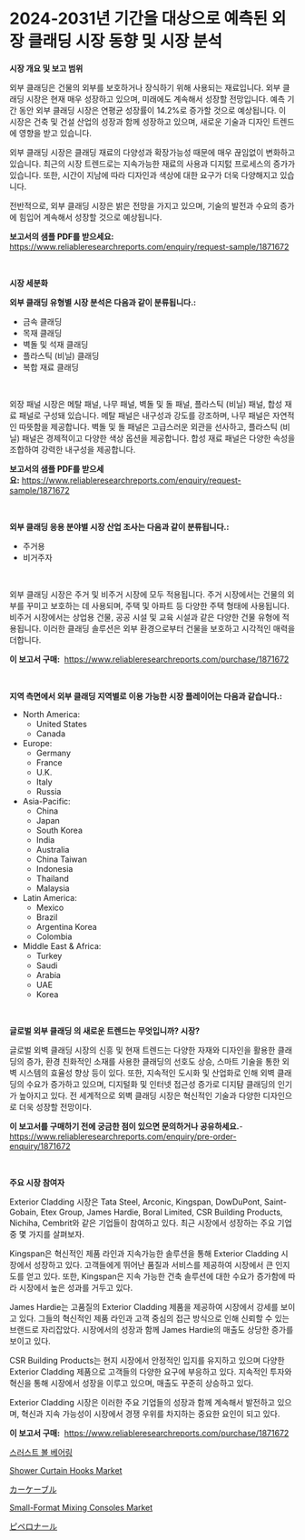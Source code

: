 <p><h1>2024-2031년 기간을 대상으로 예측된 외장 클래딩 시장 동향 및 시장 분석</h1></p><p><strong>시장 개요 및 보고 범위</strong></p>
<p><p>외부 클래딩은 건물의 외부를 보호하거나 장식하기 위해 사용되는 재료입니다. 외부 클래딩 시장은 현재 매우 성장하고 있으며, 미래에도 계속해서 성장할 전망입니다. 예측 기간 동안 외부 클래딩 시장은 연평균 성장률이 14.2%로 증가할 것으로 예상됩니다. 이 시장은 건축 및 건설 산업의 성장과 함께 성장하고 있으며, 새로운 기술과 디자인 트렌드에 영향을 받고 있습니다.</p><p>외부 클래딩 시장은 클래딩 재료의 다양성과 확장가능성 때문에 매우 끊임없이 변화하고 있습니다. 최근의 시장 트렌드로는 지속가능한 재료의 사용과 디지턼 프로세스의 증가가 있습니다. 또한, 시간이 지남에 따라 디자인과 색상에 대한 요구가 더욱 다양해지고 있습니다.</p><p>전반적으로, 외부 클래딩 시장은 밝은 전망을 가지고 있으며, 기술의 발전과 수요의 증가에 힘입어 계속해서 성장할 것으로 예상됩니다.</p></p>
<p><strong>보고서의 샘플 PDF를 받으세요:</strong> <a href="https://www.reliableresearchreports.com/enquiry/request-sample/1871672">https://www.reliableresearchreports.com/enquiry/request-sample/1871672</a></p>
<p>&nbsp;</p>
<p><strong>시장 세분화</strong></p>
<p><strong>외부 클래딩 유형별 시장 분석은 다음과 같이 분류됩니다.:</strong></p>
<p><ul><li>금속 클래딩</li><li>목재 클래딩</li><li>벽돌 및 석재 클래딩</li><li>플라스틱 (비닐) 클래딩</li><li>복합 재료 클래딩</li></ul></p>
<p>&nbsp;</p>
<p><p>외장 패널 시장은 메탈 패널, 나무 패널, 벽돌 및 돌 패널, 플라스틱 (비닐) 패널, 합성 재료 패널로 구성돼 있습니다. 메탈 패널은 내구성과 강도를 강조하며, 나무 패널은 자연적인 따뜻함을 제공합니다. 벽돌 및 돌 패널은 고급스러운 외관을 선사하고, 플라스틱 (비닐) 패널은 경제적이고 다양한 색상 옵션을 제공합니다. 합성 재료 패널은 다양한 속성을 조합하여 강력한 내구성을 제공합니다.</p></p>
<p><strong>보고서의 샘플 PDF를 받으세요:</strong>&nbsp;<a href="https://www.reliableresearchreports.com/enquiry/request-sample/1871672">https://www.reliableresearchreports.com/enquiry/request-sample/1871672</a></p>
<p>&nbsp;</p>
<p><strong> 외부 클래딩 응용 분야별 시장 산업 조사는 다음과 같이 분류됩니다.:</strong></p>
<p><ul><li>주거용</li><li>비거주자</li></ul></p>
<p>&nbsp;</p>
<p><p>외부 클래딩 시장은 주거 및 비주거 시장에 모두 적용됩니다. 주거 시장에서는 건물의 외부를 꾸미고 보호하는 데 사용되며, 주택 및 아파트 등 다양한 주택 형태에 사용됩니다. 비주거 시장에서는 상업용 건물, 공공 시설 및 교육 시설과 같은 다양한 건물 유형에 적용됩니다. 이러한 클래딩 솔루션은 외부 환경으로부터 건물을 보호하고 시각적인 매력을 더합니다.</p></p>
<p><strong>이 보고서 구매:</strong>&nbsp; <a href="https://www.reliableresearchreports.com/purchase/1871672">https://www.reliableresearchreports.com/purchase/1871672</a></p>
<p>&nbsp;</p>
<p><strong>지역 측면에서 외부 클래딩 지역별로 이용 가능한 시장 플레이어는 다음과 같습니다.:</strong></p>
<p><ul>
    <li>
        North America:
        <ul>
            <li>United States</li>
            <li>Canada</li>
        </ul>
    </li>
    <li>
        Europe:
        <ul>
            <li>Germany</li>
            <li>France</li>
            <li>U.K.</li>
            <li>Italy</li>
            <li>Russia</li>
        </ul>
    </li>
    <li>
        Asia-Pacific:
        <ul>
            <li>China</li>
            <li>Japan</li>
            <li>South Korea</li>
            <li>India</li>
            <li>Australia</li>
            <li>China Taiwan</li>
            <li>Indonesia</li>
            <li>Thailand</li>
            <li>Malaysia</li>
        </ul>
    </li>
    <li>
        Latin America:
        <ul>
            <li>Mexico</li>
            <li>Brazil</li>
            <li>Argentina Korea</li>
            <li>Colombia</li>
        </ul>
    </li>
    <li>
        Middle East & Africa:
        <ul>
            <li>Turkey</li>
            <li>Saudi</li>
            <li>Arabia</li>
            <li>UAE</li>
            <li>Korea</li>
        </ul>
    </li>
    </ul></p>
<p>&nbsp;</p>
<p><strong>글로벌 외부 클래딩 의 새로운 트렌드는 무엇입니까? 시장?</strong></p>
<p><p>글로벌 외벽 클래딩 시장의 신흥 및 현재 트렌드는 다양한 자재와 디자인을 활용한 클래딩의 증가, 환경 친화적인 소재를 사용한 클래딩의 선호도 상승, 스마트 기술을 통한 외벽 시스템의 효율성 향상 등이 있다. 또한, 지속적인 도시화 및 산업화로 인해 외벽 클래딩의 수요가 증가하고 있으며, 디지털화 및 인터넷 접근성 증가로 디지턈 클래딩의 인기가 높아지고 있다. 전 세계적으로 외벽 클래딩 시장은 혁신적인 기술과 다양한 디자인으로 더욱 성장할 전망이다.</p></p>
<p><strong>이 보고서를 구매하기 전에 궁금한 점이 있으면 문의하거나 공유하세요.</strong>- <a href="https://www.reliableresearchreports.com/enquiry/pre-order-enquiry/1871672">https://www.reliableresearchreports.com/enquiry/pre-order-enquiry/1871672</a></p>
<p>&nbsp;</p>
<p><strong>주요 시장 참여자</strong></p>
<p><p>Exterior Cladding 시장은 Tata Steel, Arconic, Kingspan, DowDuPont, Saint-Gobain, Etex Group, James Hardie, Boral Limited, CSR Building Products, Nichiha, Cembrit와 같은 기업들이 참여하고 있다. 최근 시장에서 성장하는 주요 기업 중 몇 가지를 살펴보자.</p><p>Kingspan은 혁신적인 제품 라인과 지속가능한 솔루션을 통해 Exterior Cladding 시장에서 성장하고 있다. 고객들에게 뛰어난 품질과 서비스를 제공하여 시장에서 큰 인지도를 얻고 있다. 또한, Kingspan은 지속 가능한 건축 솔루션에 대한 수요가 증가함에 따라 시장에서 높은 성과를 거두고 있다.</p><p>James Hardie는 고품질의 Exterior Cladding 제품을 제공하여 시장에서 강세를 보이고 있다. 그들의 혁신적인 제품 라인과 고객 중심의 접근 방식으로 인해 신뢰할 수 있는 브랜드로 자리잡았다. 시장에서의 성장과 함께 James Hardie의 매출도 상당한 증가를 보이고 있다.</p><p>CSR Building Products는 현지 시장에서 안정적인 입지를 유지하고 있으며 다양한 Exterior Cladding 제품으로 고객들의 다양한 요구에 부응하고 있다. 지속적인 투자와 혁신을 통해 시장에서 성장을 이루고 있으며, 매출도 꾸준히 상승하고 있다.</p><p>Exterior Cladding 시장은 이러한 주요 기업들의 성장과 함께 계속해서 발전하고 있으며, 혁신과 지속 가능성이 시장에서 경쟁 우위를 차지하는 중요한 요인이 되고 있다.</p></p>
<p><strong>이 보고서 구매:</strong>&nbsp;&nbsp;<a href="https://www.reliableresearchreports.com/purchase/1871672">https://www.reliableresearchreports.com/purchase/1871672</a></p>
<p><p><a href="https://medium.com/@derrickmafrks96745/%EC%8A%A4%EB%9F%AC%EC%8A%A4%ED%8A%B8-%EB%B3%BC-%EB%B2%A0%EC%96%B4%EB%A7%81-%EC%8B%9C%EC%9E%A5-%EA%B7%9C%EB%AA%A8-%EC%8B%9C%EC%9E%A5-%EC%A0%84%EB%A7%9D-%EB%B0%8F-%EC%8B%9C%EC%9E%A5-%EC%98%88%EC%B8%A1-2024%EB%85%84%EB%B6%80%ED%84%B0-2031%EB%85%84%EA%B9%8C%EC%A7%80-4cb706e4c35f">스러스트 볼 베어링</a></p><p><a href="https://github.com/gdfhhhj/Market-Research-Report-List-3/blob/main/shower-curtain-hooks-market.md">Shower Curtain Hooks Market</a></p><p><a href="https://medium.com/@jacksonwiza1924/%E8%87%AA%E5%8B%95%E8%BB%8A%E3%82%B1%E3%83%BC%E3%83%96%E3%83%AB%E5%B8%82%E5%A0%B4-%E7%A8%AE%E9%A1%9E-%E7%94%A8%E9%80%94-%E5%9C%B0%E7%90%86%E3%81%AB%E3%82%88%E3%82%8B%E5%8C%85%E6%8B%AC%E7%9A%84%E8%A9%95%E4%BE%A1-808e0e078580">カーケーブル</a></p><p><a href="https://issuu.com/reportprime-2/docs/small-format-mixing-consoles-market-size-2030.pptx">Small-Format Mixing Consoles Market</a></p><p><a href="https://github.com/oqoeusbvpadwjs08/Market-Research-Report-List-1/blob/main/94914953792.md">ピペロナール</a></p></p>
